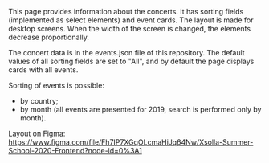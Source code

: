 
This page provides information about the concerts. It has sorting fields (implemented as select elements) and event cards.
The layout is made for desktop screens. When the width of the screen is changed, the elements decrease proportionally.

The concert data is in the events.json file of this repository.
The default values of all sorting fields are set to "All", and by default the page displays cards with all events.

Sorting of events is possible:
 - by country;
 - by month (all events are presented for 2019, search is performed only by month).



Layout on Figma: https://www.figma.com/file/Fh7IP7XGqOLcmaHiJq64Nw/Xsolla-Summer-School-2020-Frontend?node-id=0%3A1

